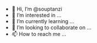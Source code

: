 - 👋 Hi, I’m @souptanzi
- 👀 I’m interested in ...
- 🌱 I’m currently learning ...
- 💞️ I’m looking to collaborate on ...
- 📫 How to reach me ...

<!---
souptanzi/souptanzi is a ✨ special ✨ repository because its `README.md` (this file) appears on your GitHub profile.
You can click the Preview link to take a look at your changes.
--->
